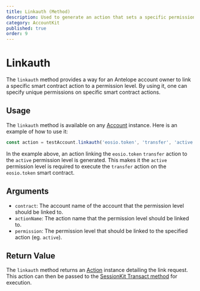 ```yaml
---
title: Linkauth (Method)
description: Used to generate an action that sets a specific permission level.
category: AccountKit
published: true
order: 9
---
```


# Linkauth

The `linkauth` method provides a way for an Antelope account owner to link a specific smart contract action to a permission level. By using it, one can specify unique permissions on specific smart contract actions.

## Usage

The `linkauth` method is available on any [Account](/docs/account-kit/account) instance. Here is an example of how to use it:

```typescript
const action = testAccount.linkauth('eosio.token', 'transfer', 'active');
```

In the example above, an action linking the `eosio.token` `transfer` action to the `active` permission level is generated. This makes it the `active` permission level is required to execute the `transfer` action on the `eosio.token` smart contract.

## Arguments

- `contract`: The account name of the account that the permission level should be linked to.
- `actionName`: The action name that the permission level should be linked to.
- `permission`: The permission level that should be linked to the specified action (eg. `active`).

## Return Value

The `linkauth` method returns an [Action](/docs/antelope/action) instance detailing the link request. This action can then be passed to the [SessionKit Transact method](/docs/session-kit/transact) for execution.
